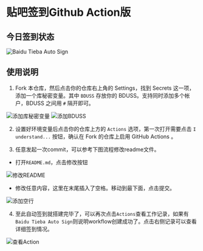 # 贴吧签到Github Action版

## 今日签到状态

![Baidu Tieba Auto Sign](https://github.com/gwtak/TieBaSign/workflows/Baidu%20Tieba%20Auto%20Sign/badge.svg)

## 使用说明

1. Fork 本仓库，然后点击你的仓库右上角的 Settings，找到 Secrets 这一项，添加一个库秘密变量。其中 `BDUSS` 存放你的 BDUSS。支持同时添加多个帐户，BDUSS 之间用 `#` 隔开即可。

![添加库秘密变量](/img/new_repository_secret.png)
![添加BDUSS](/img/add_BDUSS.png)

2. 设置好环境变量后点击你的仓库上方的 `Actions` 选项，第一次打开需要点击 `I understand...` 按钮，确认在 Fork 的仓库上启用 GitHub Actions 。

3. 任意发起一次commit，可以参考下图流程修改readme文件。

- 打开`README.md`，点击修改按钮

![修改README](/img/edit.png)

- 修改任意内容，这里在末尾插入了空格。移动到最下面，点击提交。

![添加空行](/img/update.png)

4. 至此自动签到就搭建完毕了，可以再次点击`Actions`查看工作记录，如果有`Baidu Tieba Auto Sign`则说明workflow创建成功了。点击右侧记录可以查看详细签到情况。

![查看Action](/img/check.png)

  

